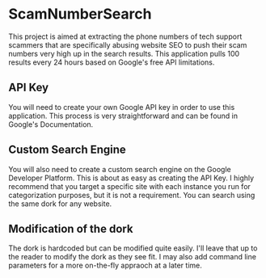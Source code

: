 # ScamNumberSearch
This project is aimed at extracting the phone numbers of tech support scammers that are specifically abusing website SEO to push their scam numbers very high up in the search results.
This application pulls 100 results every 24 hours based on Google's free API limitations.

## API Key
You will need to create your own Google API key in order to use this application. This process is very straightforward and can be found in Google's Documentation.

## Custom Search Engine
You will also need to create a custom search engine on the Google Developer Platform. This is about as easy as creating the API Key. I highly recommend that you target a specific site with each instance you run for categorization purposes, but it is not a requirement. You can search using the same dork for any website.

## Modification of the dork
The dork is hardcoded but can be modified quite easily. I'll leave that up to the reader to modify the dork as they see fit. I may also add command line parameters for a more on-the-fly appraoch at a later time.

